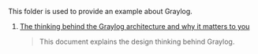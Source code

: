 This folder is used to provide an example about Graylog.



1. [The thinking behind the Graylog architecture and why it matters to you](https://docs.graylog.org/en/3.3/pages/ideas_explained.html)

    > This document explains the design thinking behind Graylog.
